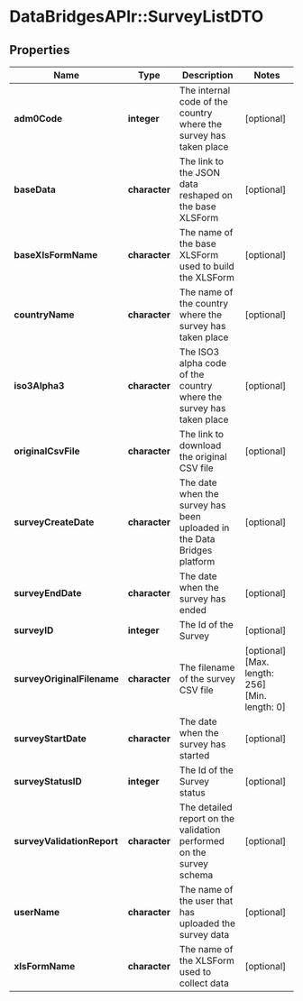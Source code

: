 # DataBridgesAPIr::SurveyListDTO


## Properties
Name | Type | Description | Notes
------------ | ------------- | ------------- | -------------
**adm0Code** | **integer** | The internal code of the country where the survey has taken place | [optional] 
**baseData** | **character** | The link to the JSON data reshaped on the base XLSForm | [optional] 
**baseXlsFormName** | **character** | The name of the base XLSForm used to build the XLSForm | [optional] 
**countryName** | **character** | The name of the country where the survey has taken place | [optional] 
**iso3Alpha3** | **character** | The ISO3 alpha code of the country where the survey has taken place | [optional] 
**originalCsvFile** | **character** | The link to download the original CSV file | [optional] 
**surveyCreateDate** | **character** | The date when the survey has been uploaded in the Data Bridges platform | [optional] 
**surveyEndDate** | **character** | The date when the survey has ended | [optional] 
**surveyID** | **integer** | The Id of the Survey | [optional] 
**surveyOriginalFilename** | **character** | The filename of the survey CSV file | [optional] [Max. length: 256] [Min. length: 0] 
**surveyStartDate** | **character** | The date when the survey has started | [optional] 
**surveyStatusID** | **integer** | The Id of the Survey status | [optional] 
**surveyValidationReport** | **character** | The detailed report on the validation performed on the survey schema | [optional] 
**userName** | **character** | The name of the user that has uploaded the survey data | [optional] 
**xlsFormName** | **character** | The name of the XLSForm used to collect data | [optional] 


